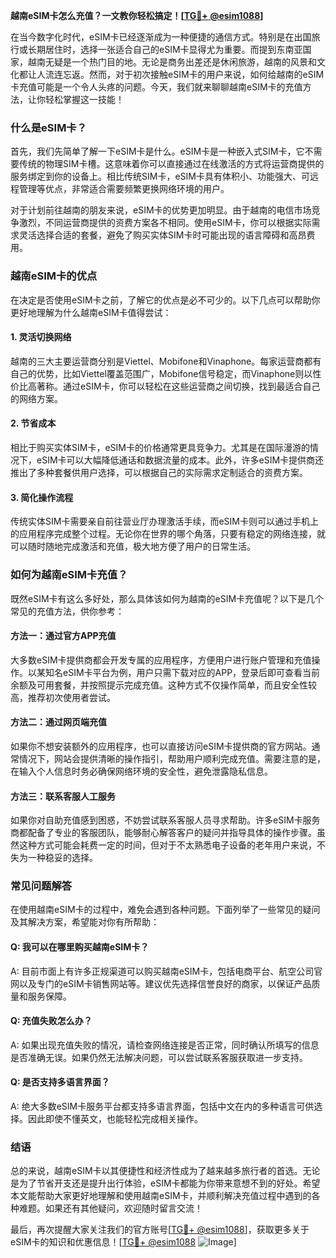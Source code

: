 **越南eSIM卡怎么充值？一文教你轻松搞定！[[TG💪+ @esim1088](https://t.me/s/esim1088)]**

在当今数字化时代，eSIM卡已经逐渐成为一种便捷的通信方式。特别是在出国旅行或长期居住时，选择一张适合自己的eSIM卡显得尤为重要。而提到东南亚国家，越南无疑是一个热门目的地。无论是商务出差还是休闲旅游，越南的风景和文化都让人流连忘返。然而，对于初次接触eSIM卡的用户来说，如何给越南的eSIM卡充值可能是一个令人头疼的问题。今天，我们就来聊聊越南eSIM卡的充值方法，让你轻松掌握这一技能！

### 什么是eSIM卡？

首先，我们先简单了解一下eSIM卡是什么。eSIM卡是一种嵌入式SIM卡，它不需要传统的物理SIM卡槽。这意味着你可以直接通过在线激活的方式将运营商提供的服务绑定到你的设备上。相比传统SIM卡，eSIM卡具有体积小、功能强大、可远程管理等优点，非常适合需要频繁更换网络环境的用户。

对于计划前往越南的朋友来说，eSIM卡的优势更加明显。由于越南的电信市场竞争激烈，不同运营商提供的资费方案各不相同。使用eSIM卡，你可以根据实际需求灵活选择合适的套餐，避免了购买实体SIM卡时可能出现的语言障碍和高昂费用。

### 越南eSIM卡的优点

在决定是否使用eSIM卡之前，了解它的优点是必不可少的。以下几点可以帮助你更好地理解为什么越南eSIM卡值得尝试：

#### 1. 灵活切换网络
越南的三大主要运营商分别是Viettel、Mobifone和Vinaphone。每家运营商都有自己的优势，比如Viettel覆盖范围广，Mobifone信号稳定，而Vinaphone则以性价比高著称。通过eSIM卡，你可以轻松在这些运营商之间切换，找到最适合自己的网络方案。

#### 2. 节省成本
相比于购买实体SIM卡，eSIM卡的价格通常更具竞争力。尤其是在国际漫游的情况下，eSIM卡可以大幅降低通话和数据流量的成本。此外，许多eSIM卡提供商还推出了多种套餐供用户选择，可以根据自己的实际需求定制适合的资费方案。

#### 3. 简化操作流程
传统实体SIM卡需要亲自前往营业厅办理激活手续，而eSIM卡则可以通过手机上的应用程序完成整个过程。无论你在世界的哪个角落，只要有稳定的网络连接，就可以随时随地完成激活和充值，极大地方便了用户的日常生活。

### 如何为越南eSIM卡充值？

既然eSIM卡有这么多好处，那么具体该如何为越南的eSIM卡充值呢？以下是几个常见的充值方法，供你参考：

#### 方法一：通过官方APP充值
大多数eSIM卡提供商都会开发专属的应用程序，方便用户进行账户管理和充值操作。以某知名eSIM卡平台为例，用户只需下载对应的APP，登录后即可查看当前余额及可用套餐，并按照提示完成充值。这种方式不仅操作简单，而且安全性较高，推荐初次使用者尝试。

#### 方法二：通过网页端充值
如果你不想安装额外的应用程序，也可以直接访问eSIM卡提供商的官方网站。通常情况下，网站会提供清晰的操作指引，帮助用户顺利完成充值。需要注意的是，在输入个人信息时务必确保网络环境的安全性，避免泄露隐私信息。

#### 方法三：联系客服人工服务
如果你对自助充值感到困惑，不妨尝试联系客服人员寻求帮助。许多eSIM卡服务商都配备了专业的客服团队，能够耐心解答客户的疑问并指导具体的操作步骤。虽然这种方式可能会耗费一定的时间，但对于不太熟悉电子设备的老年用户来说，不失为一种稳妥的选择。

### 常见问题解答

在使用越南eSIM卡的过程中，难免会遇到各种问题。下面列举了一些常见的疑问及其解决方案，希望能对你有所帮助：

#### Q: 我可以在哪里购买越南eSIM卡？
A: 目前市面上有许多正规渠道可以购买越南eSIM卡，包括电商平台、航空公司官网以及专门的eSIM卡销售网站等。建议优先选择信誉良好的商家，以保证产品质量和服务保障。

#### Q: 充值失败怎么办？
A: 如果出现充值失败的情况，请检查网络连接是否正常，同时确认所填写的信息是否准确无误。如果仍然无法解决问题，可以尝试联系客服获取进一步支持。

#### Q: 是否支持多语言界面？
A: 绝大多数eSIM卡服务平台都支持多语言界面，包括中文在内的多种语言可供选择。因此即使不懂英文，也能轻松完成相关操作。

### 结语

总的来说，越南eSIM卡以其便捷性和经济性成为了越来越多旅行者的首选。无论是为了节省开支还是提升出行体验，eSIM卡都能为你带来意想不到的好处。希望本文能帮助大家更好地理解和使用越南eSIM卡，并顺利解决充值过程中遇到的各种难题。如果还有其他疑问，欢迎随时留言交流！

最后，再次提醒大家关注我们的官方账号[[TG💪+ @esim1088](https://t.me/s/esim1088)]，获取更多关于eSIM卡的知识和优惠信息！[[TG💪+ @esim1088](https://t.me/s/esim1088) ![Image](https://i.postimg.cc/4NQfJmqS/Snipaste-2025-05-13-00-14-12.png)]
